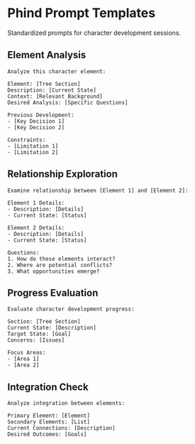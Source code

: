 # Phind Prompt Templates
Standardized prompts for character development sessions.

## Element Analysis
```
Analyze this character element:

Element: [Tree Section]
Description: [Current State]
Context: [Relevant Background]
Desired Analysis: [Specific Questions]

Previous Development:
- [Key Decision 1]
- [Key Decision 2]

Constraints:
- [Limitation 1]
- [Limitation 2]
```

## Relationship Exploration
```
Examine relationship between [Element 1] and [Element 2]:

Element 1 Details:
- Description: [Details]
- Current State: [Status]

Element 2 Details:
- Description: [Details]
- Current State: [Status]

Questions:
1. How do these elements interact?
2. Where are potential conflicts?
3. What opportunities emerge?
```

## Progress Evaluation
```
Evaluate character development progress:

Section: [Tree Section]
Current State: [Description]
Target State: [Goal]
Concerns: [Issues]

Focus Areas:
- [Area 1]
- [Area 2]
```

## Integration Check
```
Analyze integration between elements:

Primary Element: [Element]
Secondary Elements: [List]
Current Connections: [Description]
Desired Outcomes: [Goals]
```